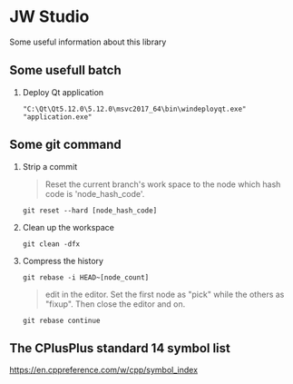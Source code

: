 # JW Studio

Some useful information about this library

## Some usefull batch

1. Deploy Qt application

    ```batch
    "C:\Qt\Qt5.12.0\5.12.0\msvc2017_64\bin\windeployqt.exe" "application.exe"
    ```

## Some git command

1. Strip a commit
    >Reset the current branch's work space to the node which hash code is 'node_hash_code'.

    ```git
    git reset --hard [node_hash_code]
    ```

1. Clean up the workspace

    ```git
    git clean -dfx
    ```

1. Compress the history

    ```git
    git rebase -i HEAD~[node_count]
    ```

    > edit in the editor. Set the first node as "pick" while the others as "fixup". Then close the editor and on.

    ```git
    git rebase continue
    ```

## The CPlusPlus standard 14 symbol list

<https://en.cppreference.com/w/cpp/symbol_index>
